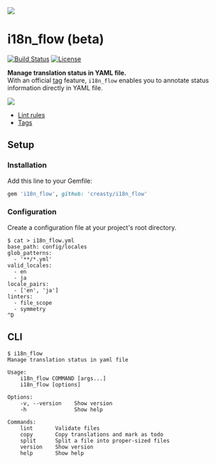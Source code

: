 ![](https://user-images.githubusercontent.com/1695538/36350808-d0cf8afe-14e1-11e8-8afb-34a316f98f80.png)

i18n_flow (beta)
================

[![Build Status](https://travis-ci.org/creasty/i18n_flow.svg?branch=master)](https://travis-ci.org/creasty/i18n_flow)
[![License](https://img.shields.io/github/license/creasty/i18n_flow.svg)](./LICENSE)

**Manage translation status in YAML file.**  
With an official [tag](http://www.yaml.org/spec/1.2/spec.html#id2784064) feature, `i18n_flow` enables you to annotate status information directly in YAML file.

![](https://user-images.githubusercontent.com/1695538/36351596-bcf4deb8-14ef-11e8-8ef7-5b267ce5b883.png)

- [Lint rules](./doc/rules.md)
- [Tags](./doc/tags.md)


Setup
-----

### Installation

Add this line to your Gemfile:

```ruby
gem 'i18n_flow', github: 'creasty/i18n_flow'
```

### Configuration

Create a configuration file at your project's root directory.

```sh-session
$ cat > i18n_flow.yml
base_path: config/locales
glob_patterns:
  - '**/*.yml'
valid_locales:
  - en
  - ja
locale_pairs:
  - ['en', 'ja']
linters:
  - file_scope
  - symmetry
^D
```


CLI
---

```sh-session
$ i18n_flow
Manage translation status in yaml file

Usage:
    i18n_flow COMMAND [args...]
    i18n_flow [options]

Options:
    -v, --version    Show version
    -h               Show help

Commands:
    lint       Validate files
    copy       Copy translations and mark as todo
    split      Split a file into proper-sized files
    version    Show version
    help       Show help
```
